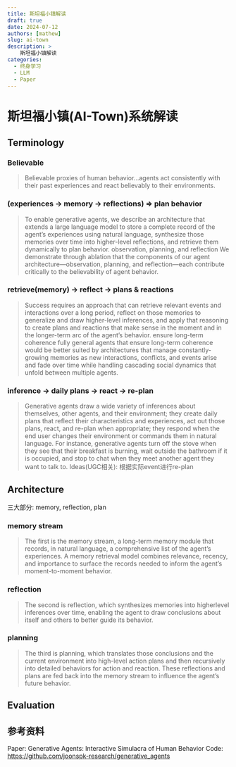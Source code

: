 ```yaml
---
title: 斯坦福小镇解读
draft: true
date: 2024-07-12
authors: [mathew]
slug: ai-town
description: >
    斯坦福小镇解读
categories:
  - 终身学习
  - LLM
  - Paper
---
```


# 斯坦福小镇(AI-Town)系统解读

## Terminology
### Believable
> Believable proxies of human behavior...agents act consistently with their past experiences and
react believably to their environments.

### (experiences -> memory -> reflections) => plan behavior
> To enable generative agents, we describe an architecture that extends a large language model to store a complete record of the agent’s experiences using natural language, synthesize those memories over time into higher-level reflections, and retrieve them dynamically to plan behavior.
observation, planning, and reflection
We demonstrate through ablation that the components of our agent architecture—observation, planning, and reflection—each contribute critically to the believability of agent behavior.

### retrieve(memory) -> reflect -> plans & reactions
> Success requires an approach that can retrieve relevant events and interactions over a long period, reflect on those memories to generalize and draw higher-level inferences, and apply that reasoning to create plans and reactions that make sense in the moment and in the longer-term arc of the agent’s behavior.
ensure long-term coherence
fully general agents that ensure long-term coherence would be better suited by architectures that manage constantly-growing memories as new interactions, conflicts, and events arise and fade over time while handling cascading social dynamics that unfold between multiple agents.

### inference -> daily plans -> react -> re-plan
>Generative agents draw a wide variety of inferences about themselves, other agents, and their environment; they create daily plans that reflect their characteristics and experiences, act out those plans, react, and re-plan when appropriate; they respond when the end user changes their environment or commands them in natural language. For instance, generative agents turn off the stove when they see that their breakfast is burning, wait outside the bathroom if it is occupied, and stop to chat when they meet another agent they want to talk to.
Ideas(UGC相关): 根据实际event进行re-plan

## Architecture
三大部分: memory, reflection, plan

### memory stream
>The first is the memory stream, a long-term memory module that records, in natural language, a comprehensive list of the agent’s experiences. A memory retrieval model combines relevance, recency, and importance to surface the records needed to inform the agent’s moment-to-moment behavior.

### reflection
>The second is reflection, which synthesizes memories into higherlevel inferences over time, enabling the agent to draw conclusions about itself and others to better guide its behavior.

### planning
> The third is planning, which translates those conclusions and the current environment into high-level action plans and then recursively into detailed behaviors for action and reaction. These reflections and plans are fed back into the memory stream to influence the agent’s future behavior.

## Evaluation

## 参考资料
Paper: Generative Agents: Interactive Simulacra of Human Behavior
Code: https://github.com/joonspk-research/generative_agents
